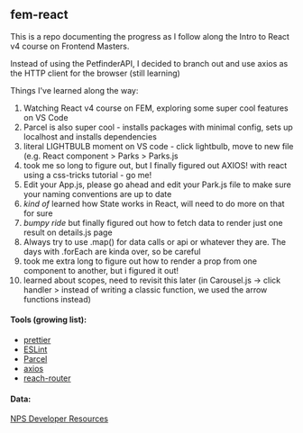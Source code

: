 ## fem-react

This is a repo documenting the progress as I follow along the Intro to React v4 course on Frontend Masters.

Instead of using the PetfinderAPI, I decided to branch out and use axios as the HTTP client for the browser (still learning)

Things I've learned along the way:

1. Watching React v4 course on FEM, exploring some super cool features on VS Code
2. Parcel is also super cool - installs packages with minimal config, sets up localhost and installs dependencies
3. literal LIGHTBULB moment on VS code - click lightbulb, move to new file (e.g. React component > Parks > Parks.js
4. took me so long to figure out, but I finally figured out AXIOS! with react using a css-tricks tutorial - go me!
5. Edit your App.js, please go ahead and edit your Park.js file to make sure your naming conventions are up to date
6. *kind of* learned how State works in React, will need to do more on that for sure
7. *bumpy ride* but finally figured out how to fetch data to render just one result on details.js page
8. Always try to use .map() for data calls or api or whatever they are. The days with .forEach are kinda over, so be careful
9. took me extra long to figure out how to render a prop from one component to another, but i figured it out!
10. learned about scopes, need to revisit this later (in Carousel.js -> click handler > instead of writing a classic function, we used the arrow functions instead)

#### Tools (growing list):
- [prettier](https://prettier.io/)
- [ESLint](https://eslint.org/)
- [Parcel](https://parceljs.org/)
- [axios](https://github.com/axios/axios)
- [reach-router](https://reach.tech/router)

#### Data:
[NPS Developer Resources](https://www.nps.gov/subjects/developer/index.htm)
